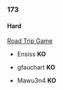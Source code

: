 ### 173

#### Hard

[Road Trip Game](http://www.reddit.com/r/dailyprogrammer/comments/2ccipl/8012014_challenge_173_hard_road_trip_game/)

* Ensiss **KO**

* gfauchart **KO**

* Mawu3n4 **KO**

